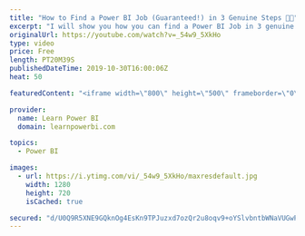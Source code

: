 ```yaml
---
title: "How to Find a Power BI Job (Guaranteed!) in 3 Genuine Steps 🤝🏼"
excerpt: "I will show you how you can find a Power BI Job in 3 genuine steps. These steps are simple and straight-forward. But not necessarily easy. But if you do choose to follow these steps, then I guarantee that not only will it help you find a Power BI job, but also shorten the time of your job search. As"
originalUrl: https://youtube.com/watch?v=_54w9_5XkHo
type: video
price: Free
length: PT20M39S
publishedDateTime: 2019-10-30T16:00:06Z
heat: 50

featuredContent: "<iframe width=\"800\" height=\"500\" frameborder=\"0\" src=\"https://www.youtube.com/embed/_54w9_5XkHo\" allow=\"accelerometer; autoplay; encrypted-media; gyroscope; picture-in-picture\" allowfullscreen></iframe>"

provider:
  name: Learn Power BI
  domain: learnpowerbi.com

topics:
  - Power BI

images:
  - url: https://i.ytimg.com/vi/_54w9_5XkHo/maxresdefault.jpg
    width: 1280
    height: 720
    isCached: true

secured: "d/U0Q9R5XNE9GQknOg4EsKn9TPJuzxd7ozQr2u8oqv9+oYSlvbntbWNaVUGwP2pl/QWptuR8UF3c6jcN5W/cxkxP7BkOI4RmYjGcHQB4t/yJ/wG39cnc4Jn0Nv89t83TyYF/eVrR7pKXeufgc+10HXVPmMJ+QcA7KwJ0nxb/3oqJnsuKacwQMv1ERaRPCvC28mdxzZ4MKLdQcZDY8MaWWncdrixFNwX103kknoFnFj6PmMJuGNmJJHtrgbMibVj1FN/H1EjSXE2C4RFv6+glwWkLuk+yVBGBXsbv5qGTO+V7zZ7a975lhSX5u0QKXma+YcR7nuJZOtcLN9iRQJv43OZ/AsuBkUbxqlYYfkRSzEu8wjaCtkQfHDdcbnGa5D4y7HEt911g5HmoFd1dnNZyPHgYBLkpLVYrWP/M/NnSilg=;HFR+C1OC8wB0s0KlXfJ/0g=="
---
```


